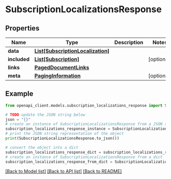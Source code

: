 # SubscriptionLocalizationsResponse


## Properties

Name | Type | Description | Notes
------------ | ------------- | ------------- | -------------
**data** | [**List[SubscriptionLocalization]**](SubscriptionLocalization.md) |  | 
**included** | [**List[Subscription]**](Subscription.md) |  | [optional] 
**links** | [**PagedDocumentLinks**](PagedDocumentLinks.md) |  | 
**meta** | [**PagingInformation**](PagingInformation.md) |  | [optional] 

## Example

```python
from openapi_client.models.subscription_localizations_response import SubscriptionLocalizationsResponse

# TODO update the JSON string below
json = "{}"
# create an instance of SubscriptionLocalizationsResponse from a JSON string
subscription_localizations_response_instance = SubscriptionLocalizationsResponse.from_json(json)
# print the JSON string representation of the object
print(SubscriptionLocalizationsResponse.to_json())

# convert the object into a dict
subscription_localizations_response_dict = subscription_localizations_response_instance.to_dict()
# create an instance of SubscriptionLocalizationsResponse from a dict
subscription_localizations_response_from_dict = SubscriptionLocalizationsResponse.from_dict(subscription_localizations_response_dict)
```
[[Back to Model list]](../README.md#documentation-for-models) [[Back to API list]](../README.md#documentation-for-api-endpoints) [[Back to README]](../README.md)


